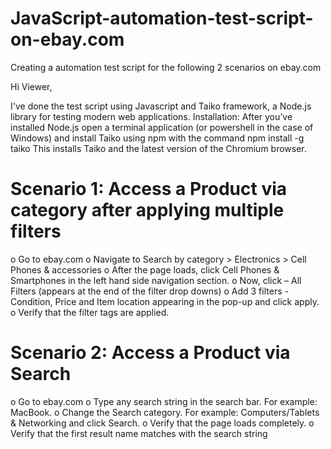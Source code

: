 # JavaScript-automation-test-script-on-ebay.com
Creating a automation test script for the following 2 scenarios on ebay.com

Hi Viewer,

I've done the test script using Javascript and Taiko framework, a Node.js library for testing modern web applications.
Installation:
After you’ve installed Node.js open a terminal application (or powershell in the case of Windows) and install Taiko using npm with the command npm install -g taiko 
This installs Taiko and the latest version of the Chromium browser.

# Scenario 1: Access a Product via category after applying multiple filters
o Go to ebay.com
o Navigate to Search by category > Electronics > Cell Phones & accessories
o After the page loads, click Cell Phones & Smartphones in the left hand side navigation section.
o Now, click – All Filters (appears at the end of the filter drop downs)
o Add 3 filters - Condition, Price and Item location appearing in the pop-up and click apply.
o Verify that the filter tags are applied.
# Scenario 2: Access a Product via Search
o Go to ebay.com
o Type any search string in the search bar. For example: MacBook.
o Change the Search category. For example: Computers/Tablets & Networking and click Search.
o Verify that the page loads completely.
o Verify that the first result name matches with the search string
